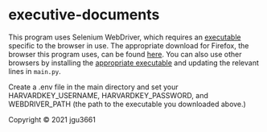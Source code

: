 # executive-documents

This program uses Selenium WebDriver, which requires an [executable](https://www.selenium.dev/documentation/en/webdriver/driver_requirements/) specific to the browser in use. The appropriate download for Firefox, the browser this program uses, can be found [here](https://github.com/mozilla/geckodriver/releases). You can also use other browsers by installing the [appropriate executable](https://www.selenium.dev/documentation/en/webdriver/driver_requirements/#quick-reference) and updating the relevant lines in `main.py`.

Create a .env file in the main directory and set your HARVARDKEY_USERNAME, HARVARDKEY_PASSWORD, and WEBDRIVER_PATH (the path to the executable you downloaded above.)

Copyright © 2021 jgu3661